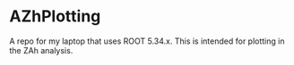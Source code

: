 # AZhPlotting
A repo for my laptop that uses ROOT 5.34.x.  This is intended for plotting in the ZAh analysis.

